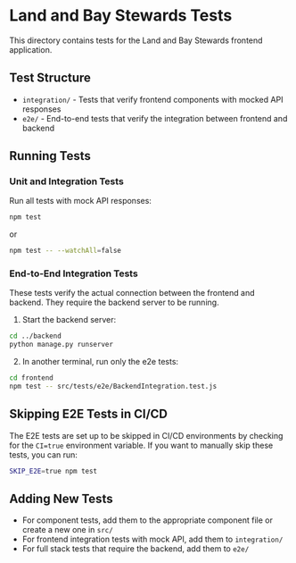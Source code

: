 # Land and Bay Stewards Tests

This directory contains tests for the Land and Bay Stewards frontend application.

## Test Structure

- `integration/` - Tests that verify frontend components with mocked API responses
- `e2e/` - End-to-end tests that verify the integration between frontend and backend

## Running Tests

### Unit and Integration Tests

Run all tests with mock API responses:

```bash
npm test
```

or

```bash
npm test -- --watchAll=false
```

### End-to-End Integration Tests

These tests verify the actual connection between the frontend and backend. They require the backend server to be running.

1. Start the backend server:

```bash
cd ../backend
python manage.py runserver
```

2. In another terminal, run only the e2e tests:

```bash
cd frontend
npm test -- src/tests/e2e/BackendIntegration.test.js
```

## Skipping E2E Tests in CI/CD

The E2E tests are set up to be skipped in CI/CD environments by checking for the `CI=true` environment variable. If you want to manually skip these tests, you can run:

```bash
SKIP_E2E=true npm test
```

## Adding New Tests

- For component tests, add them to the appropriate component file or create a new one in `src/`
- For frontend integration tests with mock API, add them to `integration/`
- For full stack tests that require the backend, add them to `e2e/`